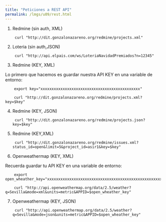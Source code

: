 ```yaml
---
title: "Peticiones a REST API"
permalink: /lmgs/u09/rest.html
---
```


1. Redmine (sin auth, XML)

		curl "http://dit.gonzalonazareno.org/redmine/projects.xml"

2. Loteria (sin auth,JSON)

		curl "http://api.elpais.com/ws/LoteriaNavidadPremiados?n=12345"

3. Redmine (KEY, XML)

Lo primero que hacemos es guardar nuestra API KEY en una variable de entorno:

		export key="xxxxxxxxxxxxxxxxxxxxxxxxxxxxxxxxxxxxxxxxxxxxx"

		curl "http://dit.gonzalonazareno.org/redmine/projects.xml?key=$key"

4. Redmine (KEY, JSON)

		curl "http://dit.gonzalonazareno.org/redmine/projects.json?key=$key"

5. Redmine (KEY,XML)

		curl "http://dit.gonzalonazareno.org/redmine/issues.xml?status_id=open&limit=5&project_id=asir1&key=$key"

6. Openweathermap (KEY, XML)

Recuerda guardar tu API KEY en una variable de entorno:

		export open_wheather_key="xxxxxxxxxxxxxxxxxxxxxxxxxxxxxxxxxxxxxxxxxxxxxxxxxxxxxx"

		curl "http://api.openweathermap.org/data/2.5/weather?q=Sevilla&mode=xml&units=metric&APPID=$open_wheather_key"

7. Openweathermap (KEY, JSON)

		curl "http://api.openweathermap.org/data/2.5/weather?q=Sevilla&mode=json&units=metric&APPID=$open_wheather_key"
